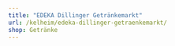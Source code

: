 ```yaml
---
title: "EDEKA Dillinger Getränkemarkt"
url: /kelheim/edeka-dillinger-getraenkemarkt/
shop: Getränke
---
```


